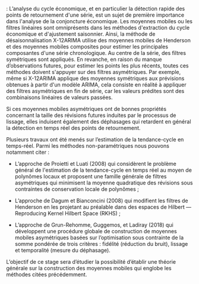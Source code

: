 : L’analyse du cycle économique, et en particulier la détection rapide des points de retournement d'une série, est un sujet de première importance dans l'analyse de la conjoncture économique. Les moyennes mobiles ou les filtres linéaires sont omniprésents dans les méthodes d'extraction du cycle économique et d'ajustement saisonnier. Ainsi, la méthode de désaisonnalisation X-12ARIMA utilise des moyennes mobiles de Henderson et des moyennes mobiles composites pour estimer les principales composantes d'une série chronologique. Au centre de la série, des filtres symétriques sont appliqués. En revanche, en raison du manque d’observations futures, pour estimer les points les plus récents, toutes ces méthodes doivent s'appuyer sur des filtres asymétriques. Par exemple, même si X-12ARIMA applique des moyennes symétriques aux prévisions obtenues à partir d'un modèle ARIMA, cela consiste en réalité à appliquer des filtres asymétriques en fin de série, car les valeurs prédites sont des combinaisons linéaires de valeurs passées. 

Si ces moyennes mobiles asymétriques ont de bonnes propriétés concernant la taille des révisions futures induites par le processus de lissage, elles induisent également des déphasages qui retardent en général la détection en temps réel des points de retournement.

Plusieurs travaux ont été menés sur l’estimation de la tendance-cycle en temps-réel. Parmi les méthodes non-paramétriques nous pouvons notamment citer :

- L’approche de Proietti et Luati (2008) qui considèrent le problème général de l'estimation de la tendance-cycle en temps réel au moyen de polynômes locaux et proposent une famille générale de filtres asymétriques qui minimisent la moyenne quadratique des révisions sous contraintes de conservation locale de polynômes ;

- L’approche de Dagum et Bianconcini (2008) qui modifient les filtres de Henderson en les projetant au préalable dans des espaces de Hilbert — Reproducing Kernel Hilbert Space (RKHS) ;

- L’approche de Grun-Rehomme, Guggemos, et Ladiray (2018) qui développent une procédure globale de construction de moyennes mobiles asymétriques basées sur l’optimisation sous contrainte de la somme pondérée de trois critères : fidélité (réduction du bruit), lissage et temporalité (mesure du déphasage).

L’objectif de ce stage sera d’étudier la possibilité d’établir une théorie générale sur la construction des moyennes mobiles qui englobe les méthodes citées précédemment.
